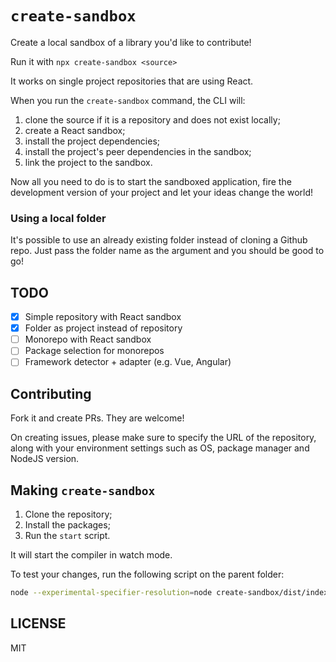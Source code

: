 # `create-sandbox`

Create a local sandbox of a library you'd like to contribute!

Run it with `npx create-sandbox <source>`

It works on single project repositories that are using React.

When you run the `create-sandbox` command, the CLI will:

1. clone the source if it is a repository and does not exist locally;
2. create a React sandbox;
3. install the project dependencies;
4. install the project's peer dependencies in the sandbox;
5. link the project to the sandbox.

Now all you need to do is to start the sandboxed application, fire the development version of your project and let your ideas change the world!

### Using a local folder

It's possible to use an already existing folder instead of cloning a Github repo. Just pass the folder name as the argument and you should be good to go!

## TODO

- [x] Simple repository with React sandbox
- [x] Folder as project instead of repository
- [ ] Monorepo with React sandbox
- [ ] Package selection for monorepos
- [ ] Framework detector + adapter (e.g. Vue, Angular)

## Contributing

Fork it and create PRs. They are welcome!

On creating issues, please make sure to specify the URL of the repository, along with your environment settings such as OS, package manager and NodeJS version.

## Making `create-sandbox`

1. Clone the repository;
2. Install the packages;
3. Run the `start` script.

It will start the compiler in watch mode.

To test your changes, run the following script on the parent folder:

```sh
node --experimental-specifier-resolution=node create-sandbox/dist/index.js <source>
```
## LICENSE

MIT
